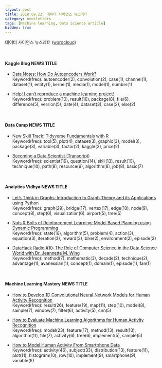 ```yaml
---
layout: post
title: 2018.09.22. 데이터 사이언스 뉴스레터
category: newsletters
tags: [Machine learning, Data Science article]
hidden: true
---
```


데이터 사이언스 뉴스레터 ([wordcloud](https://raw.githubusercontent.com/2econsulting/2econsulting.github.io/master/data/newsletter/output/report/wordcloud_20180922.png))

<br>

#### Kaggle Blog NEWS TITLE

* [Data Notes: How Do Autoencoders Work?](http://blog.kaggle.com/2018/09/20/data-notes-how-do-autoencoders-work/)
<br>Keyword(freq): autoencoder(2), convolution(2), case(1), channel(1), dataset(1), entity(1), kernel(1), media(1), model(1), number(1)

* [Help! I can’t reproduce a machine learning project!](http://blog.kaggle.com/2018/09/19/help-i-cant-reproduce-a-machine-learning-project/)
<br>Keyword(freq): problem(10), result(10), package(8), file(6), difference(5), version(5), date(4), dataset(3), case(2), else(2)

<br>

#### Data Camp NEWS TITLE

* [New Skill Track: Tidyverse Fundamentals with R](https://www.datacamp.com/community/blog/skill-track-tidyverse-r)
<br>Keyword(freq): tool(5), plot(4), dataset(3), graphic(3), model(3), package(3), variable(3), factor(2), kaggle(2), price(2)

* [Becoming a Data Scientist (Transcript)](https://www.datacamp.com/community/blog/blog-becoming-data-scientist)
<br>Keyword(freq): scientist(19), question(14), skill(13), result(10), technique(10), path(9), resource(9), algorithm(8), job(8), basic(7)

<br>

#### Analytics Vidhya NEWS TITLE

* [Let’s Think in Graphs: Introduction to Graph Theory and its Applications using Python](https://www.analyticsvidhya.com/blog/2018/09/introduction-graph-theory-applications-python/)
<br>Keyword(freq): graph(29), bridge(17), vertex(17), edge(10), node(9), concept(8), step(6), visualization(6), airport(5), tree(5)

* [Nuts & Bolts of Reinforcement Learning: Model Based Planning using Dynamic Programming](https://www.analyticsvidhya.com/blog/2018/09/reinforcement-learning-model-based-planning-dynamic-programming/)
<br>Keyword(freq): state(16), algorithm(5), problem(4), action(3), equation(3), iteration(3), reward(3), bike(2), environment(2), episode(2)

* [DataHack Radio #10: The Role of Computer Science in the Data Science World with Dr. Jeannette M. Wing](https://www.analyticsvidhya.com/blog/2018/09/datahack-radio-data-science-podcast-jeanette-wing/)
<br>Keyword(freq): method(7), mathematic(3), decade(2), technique(2), advantage(1), avanessian(1), concept(1), domain(1), episode(1), fan(1)

<br>

#### Machine Learning Mastery NEWS TITLE

* [How to Develop 1D Convolutional Neural Network Models for Human Activity Recognition](https://machinelearningmastery.com/cnn-models-for-human-activity-recognition-time-series-classification/)
<br>Keyword(freq): result(26), feature(19), map(11), step(10), model(8), sample(7), window(7), filter(6), activity(5), cnn(5)

* [How to Evaluate Machine Learning Algorithms for Human Activity Recognition](https://machinelearningmastery.com/evaluate-machine-learning-algorithms-for-human-activity-recognition/)
<br>Keyword(freq): model(23), feature(17), method(13), result(13), algorithm(11), file(7), activity(6), tree(6), implement(5), sample(5)

* [How to Model Human Activity From Smartphone Data](https://machinelearningmastery.com/how-to-model-human-activity-from-smartphone-data/)
<br>Keyword(freq): activity(46), subject(33), distribution(13), feature(11), plot(11), histogram(10), row(10), implement(9), smartphone(9), variable(9)

<br>

